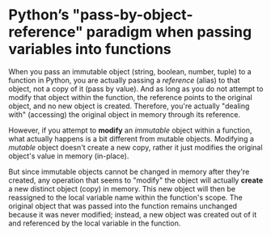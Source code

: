 #  Python’s "pass-by-object-reference" paradigm when passing variables into functions
When you pass an immutable object (string, boolean, number, tuple) to a function in Python, you are actually passing a *reference* (alias) to that object, not a copy of it (pass by value). And as long as you do not attempt to modify that object within the function, the reference points to the original object, and no new object is created. Therefore, you're actually "dealing with" (accessing) the original object in memory through its reference.

However, if you attempt to **modify** an *immutable* object within a function, what actually happens is a bit different from mutable objects. Modifying a *mutable* object doesn't create a new copy, rather it just modifies the original object's value in memory (in-place).

But since immutable objects cannot be changed in memory after they're created, any operation that seems to "modify" the object will actually **create** a new distinct object (copy) in memory. This new object will then be reassigned to the local variable name within the function's scope. The original object that was passed into the function remains unchanged because it was never modified; instead, a new object was created out of it and referenced by the local variable in the function.

